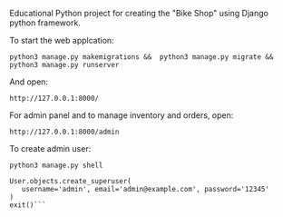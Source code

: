 Educational Python project for creating the "Bike Shop" using Django python framework.

To start the web applcation:

```python3 manage.py makemigrations &&  python3 manage.py migrate &&  python3 manage.py runserver```

And open:

```http://127.0.0.1:8000/```

For admin panel and to manage inventory and orders, open:

```http://127.0.0.1:8000/admin```

To create admin user:

```
python3 manage.py shell
```

```from django.contrib.auth.models import User
User.objects.create_superuser(
   username='admin', email='admin@example.com', password='12345'
)
exit()```
